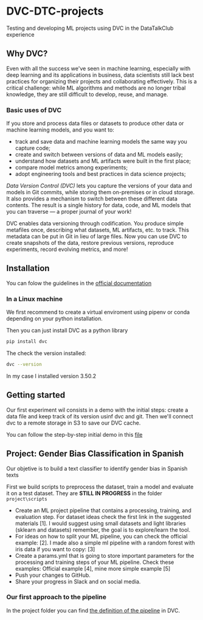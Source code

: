 # DVC-DTC-projects
Testing and developing ML projects using DVC in the DataTalkClub experience

## Why DVC?

Even with all the success we've seen in machine learning, especially with deep learning and its applications in business, data scientists still lack best practices for organizing their projects and collaborating effectively. This is a critical challenge: while ML algorithms and methods are no longer tribal knowledge, they are still difficult to develop, reuse, and manage.

### Basic uses of DVC

If you store and process data files or datasets to produce other data or machine learning models, and you want to:

- track and save data and machine learning models the same way you capture code;
- create and switch between versions of data and ML models easily;
- understand how datasets and ML artifacts were built in the first place;
- compare model metrics among experiments;
- adopt engineering tools and best practices in data science projects;

*Data Version Control (DVC)* lets you capture the versions of your data and models in Git commits, while storing them on-premises or in cloud storage. It also provides a mechanism to switch between these different data contents. The result is a single history for data, code, and ML models that you can traverse — a proper journal of your work!

DVC enables data versioning through codification. You produce simple metafiles once, describing what datasets, ML artifacts, etc. to track. This metadata can be put in Git in lieu of large files. Now you can use DVC to create snapshots of the data, restore previous versions, reproduce experiments, record evolving metrics, and more!

## Installation

You can folow the guidelines in the [official documentation](https://dvc.org/doc/install)

### In a Linux machine

We first recommend to create a virtual enviroment using pipenv or conda depending on your python installation.

Then you can just install DVC as a python library

```bash
pip install dvc
```
The check the version installed:

```bash
dvc --version
```

In my case I installed version 3.50.2

## Getting started

Our first experiment wil consists in a demo with the initial steps: create a data file and keep track of its version usinf dvc and git. 
Then we'll connect dvc to a remote storage in S3 to save our DVC cache.

You can follow the step-by-step initial demo in this [file](./basic-demo/README.md)

## Project: Gender Bias Classification in Spanish

Our objetive is to build a text classifier to identify gender bias in Spanish texts

First we build scripts to preprocess the dataset, train a model and evaluate it on a test dataset.
They are **STILL IN PROGRESS** in the folder `project\scripts`

- Create an ML project pipeline that contains a processing, training, and evaluation step. For dataset ideas check the first link in the suggested materials [1]. I would suggest using small datasets and light libraries (sklearn and datasets) remember, the goal is to explore/learn the tool.
- For ideas on how to split your ML pipeline, you can check the official example: [2]. I made also a simple ml pipeline with a random forest with iris data if you want to copy: [3]
- Create a params.yml that is going to store important parameters for the processing and training steps of your ML pipeline. Check these examples: Official example [4], mine more simple example [5]
- Push your changes to GitHub.
- Share your progress in Slack and on social media.

### Our first approach to the pipeline
In the project folder you can find [the definition of the pipeline](project/README.md) in DVC.





